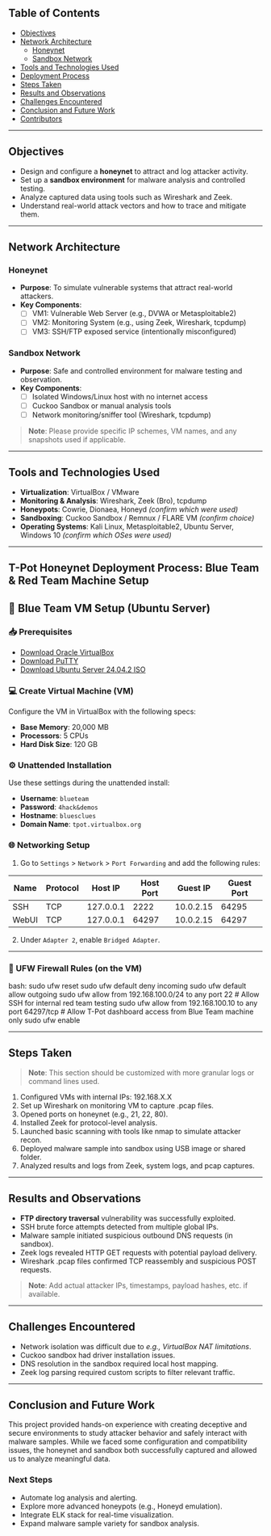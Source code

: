 ## Table of Contents

- [Objectives](#objectives)
- [Network Architecture](#network-architecture)
  - [Honeynet](#honeynet)
  - [Sandbox Network](#sandbox-network)
- [Tools and Technologies Used](#tools-and-technologies-used)
- [Deployment Process](#deployment-process)
- [Steps Taken](#steps-taken)
- [Results and Observations](#results-and-observations)
- [Challenges Encountered](#challenges-encountered)
- [Conclusion and Future Work](#conclusion-and-future-work)
- [Contributors](#contributors)

---

## Objectives

- Design and configure a **honeynet** to attract and log attacker activity.
- Set up a **sandbox environment** for malware analysis and controlled testing.
- Analyze captured data using tools such as Wireshark and Zeek.
- Understand real-world attack vectors and how to trace and mitigate them.

---

## Network Architecture

### Honeynet

- **Purpose**: To simulate vulnerable systems that attract real-world attackers.
- **Key Components**:
  - [ ] VM1: Vulnerable Web Server (e.g., DVWA or Metasploitable2)
  - [ ] VM2: Monitoring System (e.g., using Zeek, Wireshark, tcpdump)
  - [ ] VM3: SSH/FTP exposed service (intentionally misconfigured)

### Sandbox Network

- **Purpose**: Safe and controlled environment for malware testing and observation.
- **Key Components**:
  - [ ] Isolated Windows/Linux host with no internet access
  - [ ] Cuckoo Sandbox or manual analysis tools
  - [ ] Network monitoring/sniffer tool (Wireshark, tcpdump)

> **Note**: Please provide specific IP schemes, VM names, and any snapshots used if applicable.

---

## Tools and Technologies Used

- **Virtualization**: VirtualBox / VMware
- **Monitoring & Analysis**: Wireshark, Zeek (Bro), tcpdump
- **Honeypots**: Cowrie, Dionaea, Honeyd _(confirm which were used)_
- **Sandboxing**: Cuckoo Sandbox / Remnux / FLARE VM _(confirm choice)_
- **Operating Systems**: Kali Linux, Metasploitable2, Ubuntu Server, Windows 10 _(confirm which OSes were used)_

---

## T-Pot Honeynet Deployment Process: Blue Team & Red Team Machine Setup

## 📘 Blue Team VM Setup (Ubuntu Server)

### 📥 Prerequisites

- [Download Oracle VirtualBox](https://www.virtualbox.org/)
- [Download PuTTY](https://www.putty.org/)
- [Download Ubuntu Server 24.04.2 ISO](https://ubuntu.com/download/server)

### 💻 Create Virtual Machine (VM)

Configure the VM in VirtualBox with the following specs:

- **Base Memory**: 20,000 MB
- **Processors**: 5 CPUs
- **Hard Disk Size**: 120 GB

### ⚙️ Unattended Installation

Use these settings during the unattended install:

- **Username**: `blueteam`  
- **Password**: `4hack&demos`  
- **Hostname**: `bluesclues`  
- **Domain Name**: `tpot.virtualbox.org`

### 🌐 Networking Setup

1. Go to `Settings` > `Network` > `Port Forwarding` and add the following rules:

| Name    | Protocol | Host IP       | Host Port | Guest IP      | Guest Port |
|---------|----------|---------------|-----------|---------------|------------|
| SSH     | TCP      | 127.0.0.1     | 2222      | 10.0.2.15     | 64295      |
| WebUI   | TCP      | 127.0.0.1     | 64297     | 10.0.2.15     | 64297      |

2. Under `Adapter 2`, enable `Bridged Adapter`.

---

### 🔐 UFW Firewall Rules (on the VM)

bash:
sudo ufw reset
sudo ufw default deny incoming
sudo ufw default allow outgoing
sudo ufw allow from 192.168.100.0/24 to any port 22      # Allow SSH for internal red team testing
sudo ufw allow from 192.168.100.10 to any port 64297/tcp # Allow T-Pot dashboard access from Blue Team machine only
sudo ufw enable


---

## Steps Taken

> **Note**: This section should be customized with more granular logs or command lines used.

1. Configured VMs with internal IPs: 192.168.X.X
2. Set up Wireshark on monitoring VM to capture .pcap files.
3. Opened ports on honeynet (e.g., 21, 22, 80).
4. Installed Zeek for protocol-level analysis.
5. Launched basic scanning with tools like nmap to simulate attacker recon.
6. Deployed malware sample into sandbox using USB image or shared folder.
7. Analyzed results and logs from Zeek, system logs, and pcap captures.

---

## Results and Observations

- **FTP directory traversal** vulnerability was successfully exploited.
- SSH brute force attempts detected from multiple global IPs.
- Malware sample initiated suspicious outbound DNS requests (in sandbox).
- Zeek logs revealed HTTP GET requests with potential payload delivery.
- Wireshark .pcap files confirmed TCP reassembly and suspicious POST requests.

> **Note**: Add actual attacker IPs, timestamps, payload hashes, etc. if available.

---

## Challenges Encountered

- Network isolation was difficult due to _e.g., VirtualBox NAT limitations_.
- Cuckoo sandbox had driver installation issues.
- DNS resolution in the sandbox required local host mapping.
- Zeek log parsing required custom scripts to filter relevant traffic.

---

## Conclusion and Future Work

This project provided hands-on experience with creating deceptive and secure environments to study attacker behavior and safely interact with malware samples. While we faced some configuration and compatibility issues, the honeynet and sandbox both successfully captured and allowed us to analyze meaningful data.

### Next Steps

- Automate log analysis and alerting.
- Explore more advanced honeypots (e.g., Honeyd emulation).
- Integrate ELK stack for real-time visualization.
- Expand malware sample variety for sandbox analysis.
